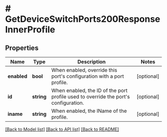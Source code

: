 # # GetDeviceSwitchPorts200ResponseInnerProfile

## Properties

Name | Type | Description | Notes
------------ | ------------- | ------------- | -------------
**enabled** | **bool** | When enabled, override this port&#39;s configuration with a port profile. | [optional]
**id** | **string** | When enabled, the ID of the port profile used to override the port&#39;s configuration. | [optional]
**iname** | **string** | When enabled, the IName of the profile. | [optional]

[[Back to Model list]](../../README.md#models) [[Back to API list]](../../README.md#endpoints) [[Back to README]](../../README.md)
